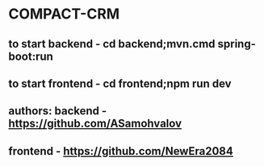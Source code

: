 # COMPACT-CRM 
## to start backend - cd backend;mvn.cmd spring-boot:run
## to start frontend - cd frontend;npm run dev
## authors: backend - https://github.com/ASamohvalov 
## frontend - https://github.com/NewEra2084